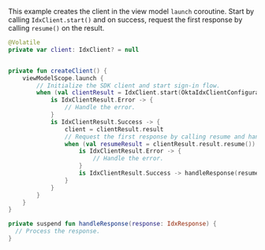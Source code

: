 
This example creates the client in the view model `launch` coroutine. Start by calling `IdxClient.start()` and on success, request the first response by calling `resume()` on the result.

```kotlin
@Volatile
private var client: IdxClient? = null


private fun createClient() {
    viewModelScope.launch {
        // Initialize the SDK client and start sign-in flow.
        when (val clientResult = IdxClient.start(OktaIdxClientConfigurationProvider.get())) {
            is IdxClientResult.Error -> {
                // Handle the error.
            }
            is IdxClientResult.Success -> {
                client = clientResult.result
                // Request the first response by calling resume and handle the asynchronous response.
                when (val resumeResult = clientResult.result.resume()) {
                    is IdxClientResult.Error -> {
                        // Handle the error.
                    }
                    is IdxClientResult.Success -> handleResponse(resumeResult.result)
                }
            }
        }
    }
}

private suspend fun handleResponse(response: IdxResponse) {
  // Process the response.
}
```
